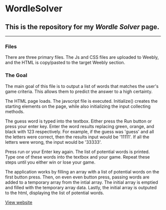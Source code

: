 # WordleSolver
## This is the **repository** for my _Wordle Solver_ page.
---
### Files
There are three primary files. The Js and CSS files are uploaded to Weebly, and the HTML is copy/pasted to the target Weebly section.

### The Goal
The main goal of this file is to output a list of words that matches the user's game criteria. This allows them to predict the answer to a high certainty.

The HTML page loads. The javscript file is executed. Initialize() creates the starting elements on the page, while also initializing the input collecting methods. 

The guess word is typed into the textbox. Either press the Run button or press your enter key. Enter the word results replacing green, orange, and black with 123 respectively. For example, if the guess was 'guess' and all the letters were correct, then the results input would be '11111'. If all the letters were wrong, the input would be '33333'.

Press run or your Enter key again. The list of potential words is printed. Type one of these words into the textbox and your game. 
Repeat these steps until you either win or lose your game.

The application works by filling an array with a list of potential words on the first button press. Then, on even even button press, passing words are added to a temporary array from the intial array. The initial array is emptied and filled with the temporary array data. Lastly, the initial array is outputed to the html, displaying the list of potential words.

[View website](https://sthopwood.weebly.com/wordlesolver.html)
